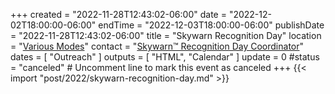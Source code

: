 +++
created = "2022-11-28T12:43:02-06:00"
date = "2022-12-02T18:00:00-06:00"
endTime = "2022-12-03T18:00:00-06:00"
publishDate = "2022-11-28T12:43:02-06:00"
title = "Skywarn Recognition Day"
location = "[Various Modes](https://www.weather.gov/crh/skywarn_operating_procedures)"
contact = "[Skywarn&trade; Recognition Day Coordinator](mailto:michael.lewis@noaa.gov)"
dates = [ "Outreach" ]
outputs = [ "HTML", "Calendar" ]
update = 0
#status = "canceled"	# Uncomment line to mark this event as canceled	
+++
{{< import "post/2022/skywarn-recognition-day.md" >}}


